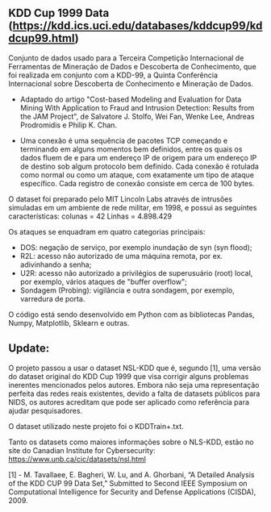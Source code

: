 ## KDD Cup 1999 Data (https://kdd.ics.uci.edu/databases/kddcup99/kddcup99.html)

Conjunto de dados usado para a Terceira Competição Internacional de Ferramentas de Mineração de Dados e Descoberta de Conhecimento, que foi realizada em conjunto com a KDD-99, a Quinta Conferência Internacional sobre Descoberta de Conhecimento e Mineração de Dados.

- Adaptado do artigo "Cost-based Modeling and Evaluation for Data Mining With Application to Fraud and Intrusion Detection: Results from the JAM Project", de Salvatore J. Stolfo, Wei Fan, Wenke Lee, Andreas Prodromidis e Philip K. Chan.

- Uma conexão é uma sequência de pacotes TCP começando e terminando em alguns momentos bem definidos, entre os quais os dados fluem de e para um endereço IP de origem para um endereço IP de destino sob algum protocolo bem definido. Cada conexão é rotulada como normal ou como um ataque, com exatamente um tipo de ataque específico. Cada registro de conexão consiste em cerca de 100 bytes.


O dataset foi preparado pelo MIT Lincoln Labs através de intrusões simuladas em um ambiente de rede militar, em 1998, e possui as seguintes características: colunas = 42 Linhas = 4.898.429

Os ataques se enquadram em quatro categorias principais:

- DOS: negação de serviço, por exemplo inundação de syn (syn flood);
- R2L: acesso não autorizado de uma máquina remota, por ex. adivinhando a senha;
- U2R: acesso não autorizado a privilégios de superusuário (root) local, por exemplo, vários ataques de "buffer overflow";
- Sondagem (Probing): vigilância e outra sondagem, por exemplo, varredura de porta.

O código está sendo desenvolvido em Python com as bibliotecas Pandas, Numpy, Matplotlib, Sklearn e outras.

## Update:

O projeto passou a usar o dataset NSL-KDD que é, segundo [1], uma versão do dataset original do KDD Cup 1999 que visa corrigir alguns problemas inerentes mencionados pelos autores. Embora não seja uma representação perfeita das redes reais existentes, devido a falta de datasets públicos para NIDS, os autores acreditam que pode ser aplicado como referência para ajudar pesquisadores.

O dataset utilizado neste projeto foi o KDDTrain+.txt.

Tanto os datasets como maiores informações sobre o NLS-KDD, estão no site do Canadian Institute for Cybersecurity: https://www.unb.ca/cic/datasets/nsl.html

[1] - M. Tavallaee, E. Bagheri, W. Lu, and A. Ghorbani, “A Detailed Analysis of the KDD CUP 99 Data Set,” Submitted to Second IEEE Symposium on Computational Intelligence for Security and Defense Applications (CISDA), 2009.
